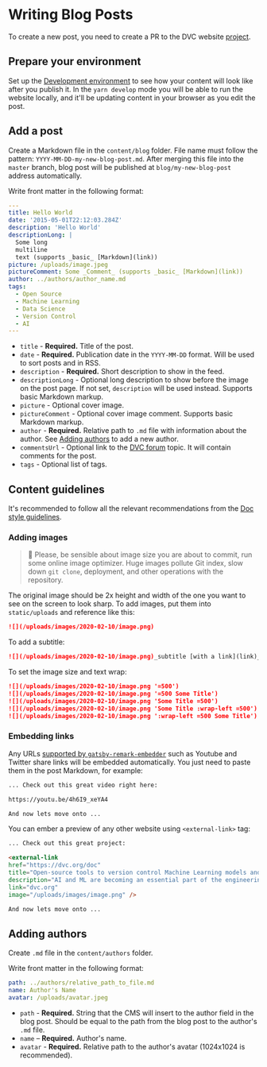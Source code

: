 # Writing Blog Posts

To create a new post, you need to create a PR to the DVC website
[project](https://github.com/iterative/dvc.org).

## Prepare your environment

Set up the
[Development environment](/doc/user-guide/contributing/docs#development-environment)
to see how your content will look like after you publish it. In the
`yarn develop` mode you will be able to run the website locally, and it'll be
updating content in your browser as you edit the post.

## Add a post

Create a Markdown file in the `content/blog` folder. File name must follow the
pattern: `YYYY-MM-DD-my-new-blog-post.md`. After merging this file into the
`master` branch, blog post will be published at `blog/my-new-blog-post` address
automatically.

Write front matter in the following format:

```yml
---
title: Hello World
date: '2015-05-01T22:12:03.284Z'
description: 'Hello World'
descriptionLong: |
  Some long
  multiline
  text (supports _basic_ [Markdown](link))
picture: /uploads/image.jpeg
pictureComment: Some _Comment_ (supports _basic_ [Markdown](link))
author: ../authors/author_name.md
tags:
  - Open Source
  - Machine Learning
  - Data Science
  - Version Control
  - AI
---

```

- `title` - **Required.** Title of the post.
- `date` - **Required.** Publication date in the `YYYY-MM-DD` format. Will be
  used to sort posts and in RSS.
- `description` - **Required.** Short description to show in the feed.
- `descriptionLong` - Optional long description to show before the image on the
  post page. If not set, `description` will be used instead. Supports basic
  Markdown markup.
- `picture` - Optional cover image.
- `pictureComment` - Optional cover image comment. Supports basic Markdown
  markup.
- `author` - **Required.** Relative path to `.md` file with information about
  the author. See
  [Adding authors](/doc/user-guide/contributing/blog#adding-authors) to add a
  new author.
- `commentsUrl` - Optional link to the [DVC forum](https://discuss.dvc.org)
  topic. It will contain comments for the post.
- `tags` - Optional list of tags.

## Content guidelines

It's recommended to follow all the relevant recommendations from the
[Doc style guidelines](/doc/user-guide/contributing/docs#doc-style-guidelines-javascript-and-markdown).

### Adding images

> 🙏 Please, be sensible about image size you are about to commit, run some
> online image optimizer. Huge images pollute Git index, slow down `git clone`,
> deployment, and other operations with the repository.

The original image should be 2x height and width of the one you want to see on
the screen to look sharp. To add images, put them into `static/uploads` and
reference like this:

```md
![](/uploads/images/2020-02-10/image.png)
```

To add a subtitle:

```md
![](/uploads/images/2020-02-10/image.png)_subtitle [with a link](link)_
```

To set the image size and text wrap:

```md
![](/uploads/images/2020-02-10/image.png '=500')
![](/uploads/images/2020-02-10/image.png '=500 Some Title')
![](/uploads/images/2020-02-10/image.png 'Some Title =500')
![](/uploads/images/2020-02-10/image.png 'Some Title :wrap-left =500')
![](/uploads/images/2020-02-10/image.png ':wrap-left =500 Some Title')
```

### Embedding links

Any URLs
[supported by `gatsby-remark-embedder`](https://github.com/MichaelDeBoey/gatsby-remark-embedder#supported-services)
such as Youtube and Twitter share links will be embedded automatically. You just
need to paste them in the post Markdown, for example:

```md
... Check out this great video right here:

https://youtu.be/4h6I9_xeYA4

And now lets move onto ...
```

You can ember a preview of any other website using `<external-link>` tag:

```md
... Check out this great project:

<external-link
href="https://dvc.org/doc"
title="Open-source tools to version control Machine Learning models and experiments"
description="AI and ML are becoming an essential part of the engineering..."
link="dvc.org"
image="/uploads/images/image.png" />

And now lets move onto ...
```

## Adding authors

Create `.md` file in the `content/authors` folder.

Write front matter in the following format:

```yml
path: ../authors/relative_path_to_file.md
name: Author's Name
avatar: /uploads/avatar.jpeg
```

- `path` - **Required.** String that the CMS will insert to the author field in
  the blog post. Should be equal to the path from the blog post to the author's
  `.md` file.
- `name` – **Required.** Author's name.
- `avatar` - **Required.** Relative path to the author's avatar (1024x1024 is
  recommended).

